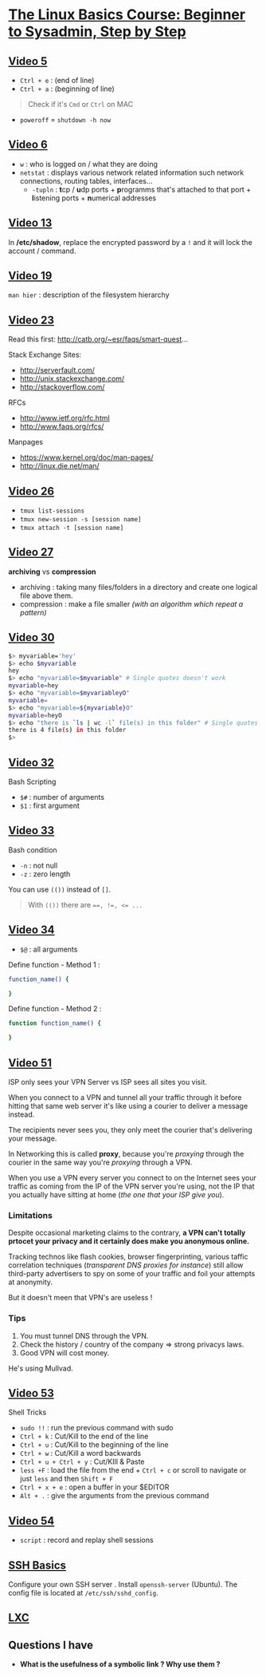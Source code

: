 # [The Linux Basics Course: Beginner to Sysadmin, Step by Step](https://www.youtube.com/playlist?list=PLtK75qxsQaMLZSo7KL-PmiRarU7hrpnwK)

## [Video 5](https://www.youtube.com/watch?v=ZeZVkA1zjWg&list=PLtK75qxsQaMLZSo7KL-PmiRarU7hrpnwK&index=5)

- `Ctrl + e` : (end of line)
- `Ctrl + a`  : (beginning of line)

> Check if it's `Cmd` or `Ctrl` on MAC

- `poweroff` = `shutdown -h now`

## [Video 6](https://www.youtube.com/watch?v=EbOEqycEFeM&index=6&list=PLtK75qxsQaMLZSo7KL-PmiRarU7hrpnwK)

- `w` : who is logged on / what they are doing
- `netstat` : displays various network related information such network connections, routing tables, interfaces...
    + `-tupln` : **t**cp / **u**dp ports + **p**rogramms that's attached to that port +  **l**istening ports + **n**umerical addresses

## [Video 13](https://www.youtube.com/watch?v=UN1QB5BIvps&list=PLtK75qxsQaMLZSo7KL-PmiRarU7hrpnwK&index=13)

In **/etc/shadow**, replace the encrypted password by a `!` and it will lock the account / command.

## [Video 19](https://www.youtube.com/watch?v=svh8sSuz5BI&list=PLtK75qxsQaMLZSo7KL-PmiRarU7hrpnwK&index=19)

`man hier` : description of the filesystem hierarchy

## [Video 23](https://www.youtube.com/watch?v=kXWZz8RcW4o&list=PLtK75qxsQaMLZSo7KL-PmiRarU7hrpnwK&index=23)

Read this first:
http://catb.org/~esr/faqs/smart-quest...

Stack Exchange Sites:
- http://serverfault.com/
- http://unix.stackexchange.com/
- http://stackoverflow.com/

RFCs
- http://www.ietf.org/rfc.html
- http://www.faqs.org/rfcs/

Manpages
- https://www.kernel.org/doc/man-pages/
- http://linux.die.net/man/


## [Video 26](https://www.youtube.com/watch?v=norO25P7xHg&t=0s&list=PLtK75qxsQaMLZSo7KL-PmiRarU7hrpnwK&index=27)

- `tmux list-sessions`
- `tmux new-session -s [session name]`
- `tmux attach -t [session name]`

## [Video 27](https://www.youtube.com/watch?v=tSRlNwaUgPQ&t=0s&list=PLtK75qxsQaMLZSo7KL-PmiRarU7hrpnwK&index=27)

**archiving** vs **compression**

- archiving : taking many files/folders in a directory and create one logical file above them.
- compression : make a file smaller *(with an algorithm which repeat a
pattern)*


## [Video 30](https://www.youtube.com/watch?v=MYWvVgIL_Ys&t=0s&list=PLtK75qxsQaMLZSo7KL-PmiRarU7hrpnwK&index=30)

```bash
$> myvariable='hey'
$> echo $myvariable
hey
$> echo "myvariable=$myvariable" # Single quotes doesn't work
myvariable=hey
$> echo "myvariable=$myvariableyO"
myvariable=
$> echo "myvariable=${myvariable}O"
myvariable=heyO
$> echo "there is `ls | wc -l` file(s) in this folder" # Single quotes doesn't work
there is 4 file(s) in this folder
$>
```

## [Video 32](https://www.youtube.com/watch?v=Vbu8rfVaABw&t=0s&list=PLtK75qxsQaMLZSo7KL-PmiRarU7hrpnwK&index=32)

Bash Scripting

- `$#` : number of arguments
- `$1` : first argument

## [Video 33](https://www.youtube.com/watch?v=VMZBFjYgjR4&t=0s&list=PLtK75qxsQaMLZSo7KL-PmiRarU7hrpnwK&index=33)

Bash condition

- `-n` : not null
- `-z` : zero length

You can use `(())` instead of `[]`.
> With `(())` there are `==, !=, <= ...`


## [Video 34](https://www.youtube.com/watch?v=9EfN5clA710&t=0s&list=PLtK75qxsQaMLZSo7KL-PmiRarU7hrpnwK&index=34)

- `$@` : all arguments

Define function - Method 1 :
```bash
function_name() {

}
```

Define function - Method 2 :
```bash
function function_name() {

}
```

## [Video 51](https://www.youtube.com/watch?v=9VkswePNh80&list=PLtK75qxsQaMLZSo7KL-PmiRarU7hrpnwK&index=51)

ISP only sees your VPN Server vs ISP sees all sites you visit.

When you connect to a VPN and tunnel all your traffic through it before hitting that same web server it's like using a courier to deliver a message instead. 

The recipients never sees you, they only meet the courier that's delivering  your message. 

In Networking this is called **proxy**, because you're *proxying* through the courier in the same way you're *proxying* through a VPN.

When you use a VPN every server you connect to on the Internet sees your traffic as coming from the IP of the VPN server you're using, not the IP that you actually have sitting at home (*the one that your ISP give you*).

### Limitations

Despite occasional marketing claims to the contrary, **a VPN can't totally prtocet your privacy and it certainly does make you anonymous online.**

Tracking technos like flash cookies, browser fingerprinting, various taffic correlation techniques (*transparent DNS proxies for instance*) still allow third-party advertisers to spy on some of your traffic and foil your attempts at anonymity.

But it doesn't meen that VPN's are useless !

### Tips

1. You must tunnel DNS through the VPN. 
2. Check the history / country of the company => strong privacys laws.
3. Good VPN will cost money.

He's using Mullvad.

## [Video 53](https://www.youtube.com/watch?v=V8EUdia_kOE)

Shell Tricks

- `sudo !!` : run the previous command with sudo
- `Ctrl + k` : Cut/Kill to the end of the line
- `Ctrl + u` : Cut/Kill to the beginning of the line
- `Ctrl + w` : Cut/Kill a word backwards
- `Ctrl + u + Ctrl + y` : Cut/KIll & Paste
- `less +F` : load the file from the end + `Ctrl + c` or scroll to navigate or just `less` and then `Shift + F`
- `Ctrl + x + e` : open a buffer in your $EDITOR
- `Alt + .` : give the arguments from the previous command

## [Video 54](https://www.youtube.com/watch?v=tweyWNr6X18&list=PLtK75qxsQaMIlFCcFZpTBLnaCJ0I0uiaY&index=10&t=0s)

- `script` : record and replay shell sessions

## [SSH Basics](https://www.youtube.com/playlist?list=PLtK75qxsQaMII75AbcuIruao1k2qdxwjg)

Configure your own SSH server . Install `openssh-server` (Ubuntu). The config file is located at `/etc/ssh/sshd_config`.

## [LXC](https://www.youtube.com/playlist?list=PLtK75qxsQaMLwF_uCB_CK8wIE17D-afuJ)

## Questions I have

- **What is the usefulness of a symbolic link ? Why use them ?**
